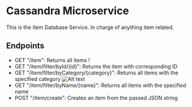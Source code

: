 # Cassandra Microservice

This is the Item Database Service. In charge of anything item related.

## Endpoints
- GET "/item": Returns all items
!
- GET "/item/filter/byId/{id}": Returns the item with corresponding ID
- GET "/item/filter/byCategory/{category}": Returns all items with the specified category
![Alt text](https://i.imgur.com/qSuPQob.png)
- GET "/item/filter/byName/{name}": Returns all items with the specified name
- POST "/item/create": Creates an item from the passed JSON string
